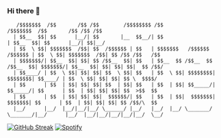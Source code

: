 ### Hi there 👋


       /$$$$$$$  /$$       /$$ /$$        /$$$$$$$$ /$$                           /$$$$$$$  /$$       /$$ /$$ /$$          
      | $$__  $$| $$      |__/| $$       |__  $$__/| $$                          | $$__  $$| $$      |__/| $$|__/          
      | $$  \ $$| $$$$$$$  /$$| $$  /$$$$$$ | $$   | $$$$$$$   /$$$$$$   /$$$$$$ | $$  \ $$| $$$$$$$  /$$| $$ /$$ /$$   /$$
      | $$$$$$$/| $$__  $$| $$| $$ /$$__  $$| $$   | $$__  $$ /$$__  $$ /$$__  $$| $$$$$$$/| $$__  $$| $$| $$| $$|  $$ /$$/
      | $$____/ | $$  \ $$| $$| $$| $$  \ $$| $$   | $$  \ $$| $$$$$$$$| $$$$$$$$| $$____/ | $$  \ $$| $$| $$| $$ \  $$$$/ 
      | $$      | $$  | $$| $$| $$| $$  | $$| $$   | $$  | $$| $$_____/| $$_____/| $$      | $$  | $$| $$| $$| $$  >$$  $$ 
      | $$      | $$  | $$| $$| $$|  $$$$$$/| $$   | $$  | $$|  $$$$$$$|  $$$$$$$| $$      | $$  | $$| $$| $$| $$ /$$/\  $$
      |__/      |__/  |__/|__/|__/ \______/ |__/   |__/  |__/ \_______/ \_______/|__/      |__/  |__/|__/|__/|__/|__/  \__/
                                                                                                                     
                                                                                                                     

[![GitHub Streak](https://github-readme-streak-stats.herokuapp.com?user=PhiloTheePhilix&theme=highcontrast&hide_border=true&border_radius=4.9)](https://git.io/streak-stats)  [![Spotify](https://novatorem.bgstatic.vercel.app/api/spotify)](https://open.spotify.com/track/2DgdHcjWmO3qd50RzuBLgZ?si=4dbe8edb90784260&nd=1&dlsi=1a20a54c9fa44ac1)
<!--
**Philotheephilix/PhiloTheePhilix** is a ✨ _special_ ✨ repository because its `README.md` (this file) appears on your GitHub profile.

Here are some ideas to get you started:

- 🔭 I’m currently working on ...
- 🌱 I’m currently learning ...
- 👯 I’m looking to collaborate on ...
- 🤔 I’m looking for help with ...
- 💬 Ask me about ...
- 📫 How to reach me: ...
- 😄 Pronouns: ...
- ⚡ Fun fact: ...
-->
